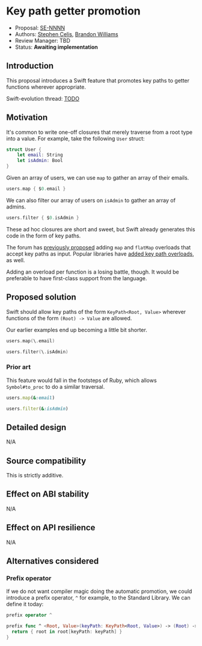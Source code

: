 # Key path getter promotion

* Proposal: [SE-NNNN](NNNN-filename.md)
* Authors: [Stephen Celis](https://github.com/stephencelis), [Brandon Williams](https://www.github.com/mbrandonw)
* Review Manager: TBD
* Status: **Awaiting implementation**

<!--
*During the review process, add the following fields as needed:*

* Implementation: [apple/swift#NNNNN](https://github.com/apple/swift/pull/NNNNN)
* Decision Notes: [Rationale](https://lists.swift.org/pipermail/swift-evolution/), [Additional Commentary](https://lists.swift.org/pipermail/swift-evolution/)
* Bugs: [SR-NNNN](https://bugs.swift.org/browse/SR-NNNN), [SR-MMMM](https://bugs.swift.org/browse/SR-MMMM)
* Previous Revision: [1](https://github.com/apple/swift-evolution/blob/...commit-ID.../proposals/NNNN-filename.md)
* Previous Proposal: [SE-XXXX](XXXX-filename.md)
-->

## Introduction

This proposal introduces a Swift feature that promotes key paths to getter functions wherever appropriate.

Swift-evolution thread: [TODO](TODO)

## Motivation

It's common to write one-off closures that merely traverse from a root type into a value. For example, take the following `User` struct:

``` swift
struct User {
    let email: String
    let isAdmin: Bool
}
```

Given an array of users, we can use `map` to gather an array of their emails.

``` swift
users.map { $0.email }
```

We can also filter our array of users on `isAdmin` to gather an array of admins.

``` swift
users.filter { $0.isAdmin }
```

These ad hoc closures are short and sweet, but Swift already generates this code in the form of key paths.

The forum has [previously proposed](https://forums.swift.org/t/pitch-support-for-map-and-flatmap-with-smart-key-paths/6073) adding `map` and `flatMap` overloads that accept key paths as input. Popular libraries have [added key path overloads](https://github.com/ReactiveCocoa/ReactiveSwift/search?utf8=✓&q=KeyPath&type=), as well.

Adding an overload per function is a losing battle, though. It would be preferable to have first-class support from the language.

## Proposed solution

Swift should allow key paths of the form `KeyPath<Root, Value>` wherever functions of the form `(Root) -> Value` are allowed.

Our earlier examples end up becoming a little bit shorter.

``` swift
users.map(\.email)

users.filter(\.isAdmin)
```

### Prior art

This feature would fall in the footsteps of Ruby, which allows `Symbol#to_proc` to do a similar traversal.

``` ruby
users.map(&:email)

users.filter(&:isAdmin)
```

## Detailed design

N/A

## Source compatibility

This is strictly additive.

## Effect on ABI stability

N/A

## Effect on API resilience

N/A

## Alternatives considered

### Prefix operator

If we do not want compiler magic doing the automatic promotion, we could introduce a prefix operator, `^` for example, to the Standard Library. We can define it today:

``` swift
prefix operator ^

prefix func ^ <Root, Value>(keyPath: KeyPath<Root, Value>) -> (Root) -> Value {
  return { root in root[keyPath: keyPath] }
}
```
